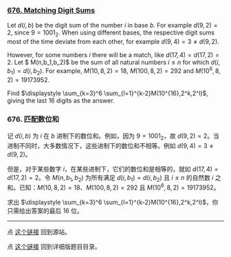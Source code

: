 ### [676. Matching Digit Sums](https://projecteuler.net/problem=676)

Let $d(i,b)$ be the digit sum of the number $i$ in base $b$. For example $d(9,2)=2$, since $9=1001_2$. When using different bases, the respective digit sums most of the time deviate from each other, for example $d(9,4)=3 \ne d(9,2)$.

However, for some numbers $i$ there will be a match, like $d(17,4)=d(17,2)=2$. Let $ M(n,b_1,b_2)$ be the sum of all natural numbers $i \le n$ for which $d(i,b_1)=d(i,b_2)$. For example, $M(10,8,2)=18$, $M(100,8,2)=292$ and $M(10^6,8,2)=19173952$.

Find $\displaystyle \sum_{k=3}^6 \sum_{l=1}^{k-2}M(10^{16},2^k,2^l)$, giving the last 16 digits as the answer.

### 676. 匹配数位和

记 $d(i,b)$ 为 $i$ 在 $b$ 进制下的数位和。例如，因为 $9=1001_2$，故 $d(9,2)=2$。当进制不同时，大多数情况下，这些进制下的数位和不相等。例如 $d(9,4)=3 \ne d(9,2)$。

但是，对于某些数字 $i$，在某些进制下，它们的数位和是相等的，就如 $d(17,4)=d(17,2)=2$。令 $M(n,b_1,b_2)$ 为所有满足 $d(i,b_1)=d(i,b_2)$ 且 $i \leq n$ 的自然数 $i$ 之和。已知：$M(10,8,2)=18$、$M(100,8,2)=292$ 且 $M(10^6,8,2)=19173952$。

求出 $\displaystyle \sum_{k=3}^6 \sum_{l=1}^{k-2}M(10^{16},2^k,2^l)$，你只需给出答案的最后 16 位。


---

点 [这个链接](https://fsy-juruo.github.io/pe-chinese-translation/) 回到源站。

点 [这个链接](https://fsy-juruo.github.io/pe-chinese-translation/detailed_content_archives.html) 回到详细版题目目录。
